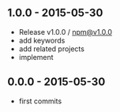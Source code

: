 

## 1.0.0 - 2015-05-30
- Release v1.0.0 / npm@v1.0.0
- add keywords
- add related projects
- implement

## 0.0.0 - 2015-05-30
- first commits